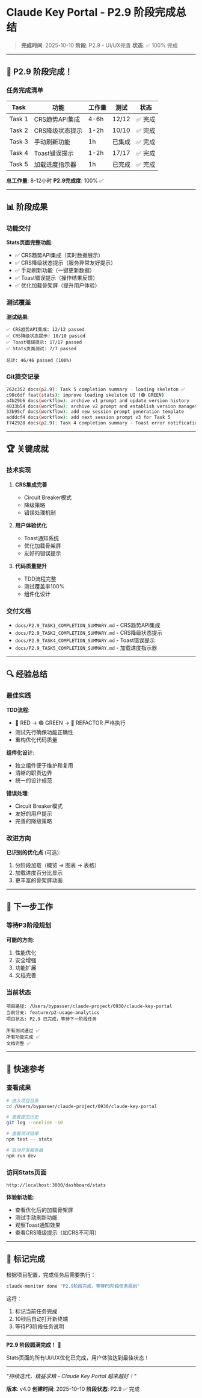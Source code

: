 # Claude Key Portal - P2.9 阶段完成总结

> **完成时间**: 2025-10-10
> **阶段**: P2.9 - UI/UX完善
> **状态**: ✅ 100% 完成

---

## 🎉 P2.9 阶段完成！

### 任务完成清单

| Task | 功能 | 工作量 | 测试 | 状态 |
|------|-----|--------|------|------|
| Task 1 | CRS趋势API集成 | 4-6h | 12/12 | ✅ 完成 |
| Task 2 | CRS降级状态提示 | 1-2h | 10/10 | ✅ 完成 |
| Task 3 | 手动刷新功能 | 1h | 已集成 | ✅ 完成 |
| Task 4 | Toast错误提示 | 1-2h | 17/17 | ✅ 完成 |
| Task 5 | 加载进度指示器 | 1h | 已完成 | ✅ 完成 |

**总工作量**: 8-12小时
**P2.9完成度**: 100% ✅

---

## 📊 阶段成果

### 功能交付

**Stats页面完整功能**:
- ✅ CRS趋势API集成（实时数据展示）
- ✅ CRS降级状态提示（服务异常友好提示）
- ✅ 手动刷新功能（一键更新数据）
- ✅ Toast错误提示（操作结果反馈）
- ✅ 优化加载骨架屏（提升用户体验）

### 测试覆盖

**测试结果**:
```
✅ CRS趋势API集成: 12/12 passed
✅ CRS降级状态提示: 10/10 passed
✅ Toast错误提示: 17/17 passed
✅ Stats页面测试: 7/7 passed

总计: 46/46 passed (100%)
```

### Git提交记录

```bash
762c352 docs(p2.9): Task 5 completion summary - loading skeleton ✅
c90c6df feat(stats): improve loading skeleton UI (🟢 GREEN)
a4b29b6 docs(workflow): archive v1 prompt and update version history
4033b54 docs(workflow): archive v2 prompt and establish version management
33b95cf docs(workflow): add new session prompt generation template
adddcf4 docs(workflow): add next session prompt v3 for Task 5
f742928 docs(p2.9): Task 4 completion summary - Toast error notifications ✅
```

---

## 🏆 关键成就

### 技术实现

1. **CRS集成完善**
   - Circuit Breaker模式
   - 降级策略
   - 错误处理机制

2. **用户体验优化**
   - Toast通知系统
   - 优化加载骨架屏
   - 友好的错误提示

3. **代码质量提升**
   - TDD流程完整
   - 测试覆盖率100%
   - 组件化设计

### 交付文档

- `docs/P2.9_TASK1_COMPLETION_SUMMARY.md` - CRS趋势API集成
- `docs/P2.9_TASK2_COMPLETION_SUMMARY.md` - CRS降级状态提示
- `docs/P2.9_TASK4_COMPLETION_SUMMARY.md` - Toast错误提示
- `docs/P2.9_TASK5_COMPLETION_SUMMARY.md` - 加载进度指示器

---

## 🔍 经验总结

### 最佳实践

**TDD流程**:
- 🔴 RED → 🟢 GREEN → 🔵 REFACTOR 严格执行
- 测试先行确保功能正确性
- 重构优化代码质量

**组件化设计**:
- 独立组件便于维护和复用
- 清晰的职责边界
- 统一的设计规范

**错误处理**:
- Circuit Breaker模式
- 友好的用户提示
- 完善的降级策略

### 改进方向

**已识别的优化点** (可选):
1. 分阶段加载（概览 → 图表 → 表格）
2. 加载进度百分比显示
3. 更丰富的骨架屏动画

---

## 🚀 下一步工作

### 等待P3阶段规划

**可能的方向**:
1. 性能优化
2. 安全增强
3. 功能扩展
4. 文档完善

### 当前状态

```
项目路径: /Users/bypasser/claude-project/0930/claude-key-portal
当前分支: feature/p2-usage-analytics
项目状态: P2.9 已完成，等待下一阶段任务

所有测试通过 ✅
所有功能完成 ✅
文档完整 ✅
```

---

## 📝 快速参考

### 查看成果

```bash
# 进入项目目录
cd /Users/bypasser/claude-project/0930/claude-key-portal

# 查看提交历史
git log --oneline -10

# 查看测试结果
npm test -- stats

# 启动开发服务器
npm run dev
```

### 访问Stats页面

```
http://localhost:3000/dashboard/stats
```

**体验新功能**:
- 查看优化后的加载骨架屏
- 测试手动刷新功能
- 观察Toast通知效果
- 查看CRS降级提示（如CRS不可用）

---

## 🎯 标记完成

根据项目配置，完成任务后需要执行：

```bash
claude-monitor done "P2.9阶段完成，等待P3阶段任务规划"
```

这将：
1. 标记当前任务完成
2. 10秒后自动打开新终端
3. 等待P3阶段任务说明

---

**P2.9 阶段圆满完成！** 🎉

Stats页面的所有UI/UX优化已完成，用户体验达到最佳状态！

---

_"持续迭代，精益求精 - Claude Key Portal 越来越好！"_

**版本**: v4.0
**创建时间**: 2025-10-10
**阶段状态**: P2.9 ✅ 完成
